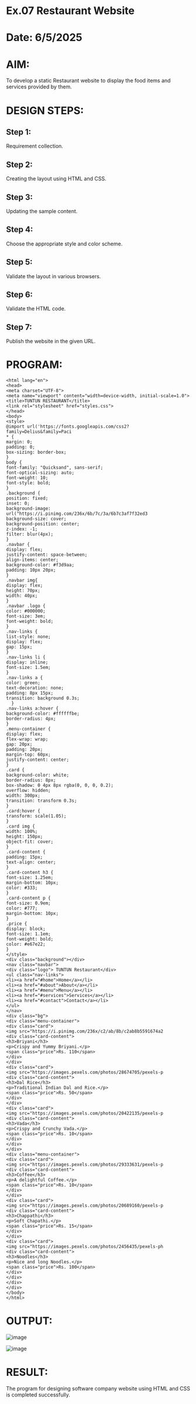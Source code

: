 # Ex.07 Restaurant Website
# Date: 6/5/2025
# AIM:

To develop a static Restaurant website to display the food items and services provided by them.


# DESIGN STEPS:
## Step 1:
Requirement collection.

## Step 2:
Creating the layout using HTML and CSS.

## Step 3:
Updating the sample content.

## Step 4:
Choose the appropriate style and color scheme.

## Step 5:
Validate the layout in various browsers.

## Step 6:
Validate the HTML code.

## Step 7:
Publish the website in the given URL.

# PROGRAM:

    <html lang="en">
    <head>
    <meta charset="UTF-8">
    <meta name="viewport" content="width=device-width, initial-scale=1.0">
    <title>TUNTUN RESTAURANT</title>
    <link rel="stylesheet" href="styles.css">
    </head>
    <body>
    <style>
    @import url('https://fonts.googleapis.com/css2?family=Delius&family=Paci
    * {
    margin: 0;
    padding: 0;
    box-sizing: border-box;
    }
    body {
    font-family: "Quicksand", sans-serif;
    font-optical-sizing: auto;
    font-weight: 10;
    font-style: bold;
    }
    .background {
    position: fixed;
    inset: 0;
    background-image: url("https://i.pinimg.com/236x/6b/7c/3a/6b7c3af7f32ed3
    background-size: cover;
    background-position: center;
    z-index: -1;
    filter: blur(4px);
    }
    .navbar {
    display: flex;
    justify-content: space-between;
    align-items: center;
    background-color: #f3d9aa;
    padding: 10px 20px;
    }
    .navbar img{
    display: flex;
    height: 70px;
    width: 40px;
    }
    .navbar .logo {
    color: #000000;
    font-size: 3em;
    font-weight: bold;
    }
    .nav-links {
    list-style: none;
    display: flex;
    gap: 15px;
    }
    .nav-links li {
    display: inline;
    font-size: 1.5em;
    }
    .nav-links a {
    color: green;
    text-decoration: none;
    padding: 8px 15px;
    transition: background 0.3s;
      }
    .nav-links a:hover {
    background-color: #ffffffbe;
    border-radius: 4px;
    }
    .menu-container {
    display: flex;
    flex-wrap: wrap;
    gap: 20px;
    padding: 20px;
    margin-top: 60px;
    justify-content: center;
    }
    .card {
    background-color: white;
    border-radius: 8px;
    box-shadow: 0 4px 8px rgba(0, 0, 0, 0.2);
    overflow: hidden;
    width: 300px;
    transition: transform 0.3s;
    }
    .card:hover {
    transform: scale(1.05);
    }
    .card img {
    width: 100%;
    height: 150px;
    object-fit: cover;
    }
    .card-content {
    padding: 15px;
    text-align: center;
    }
    .card-content h3 {
    font-size: 1.25em;
    margin-bottom: 10px;
    color: #333;
    }
    .card-content p {
    font-size: 0.9em;
    color: #777;
    margin-bottom: 10px;
    }
    .price {
    display: block;
    font-size: 1.1em;
    font-weight: bold;
    color: #e67e22;
    }
    </style>
    <div class="background"></div>
    <nav class="navbar">
    <div class="logo"> TUNTUN Restaurant</div>
    <ul class="nav-links">
    <li><a href="#home">Home</a></li>
    <li><a href="#about">About</a></li>
    <li><a href="#menu">Menu</a></li>
    <li><a href="#services">Services</a></li>
    <li><a href="#contact">Contact</a></li>
    </ul>
    </nav>
    <div class="bg">
    <div class="menu-container">
    <div class="card">
    <img src="https://i.pinimg.com/236x/c2/ab/8b/c2ab8b5591674a2
    <div class="card-content">
    <h3>Briyani</h3>
    <p>Crispy and Yummy Briyani.</p>
    <span class="price">Rs. 110</span>
    </div>
    </div>
    <div class="card">
    <img src="https://images.pexels.com/photos/28674705/pexels-p
    <div class="card-content">
    <h3>Dal Rice</h3>
    <p>Traditional Indian Dal and Rice.</p>
    <span class="price">Rs. 50</span>
    </div>
    </div>
    <div class="card">
    <img src="https://images.pexels.com/photos/20422135/pexels-p
    <div class="card-content">
    <h3>Vada</h3>
    <p>Crispy and Crunchy Vada.</p>
    <span class="price">Rs. 10</span>
    </div>
    </div>
    </div>
    <div class="menu-container">
    <div class="card">
    <img src="https://images.pexels.com/photos/29333631/pexels-p
    <div class="card-content">
    <h3>Coffee</h3>
    <p>A delightful Coffee.</p>
    <span class="price">Rs. 10</span>
    </div>
    </div>
    <div class="card">
    <img src="https://images.pexels.com/photos/20689160/pexels-p
    <div class="card-content">
    <h3>Chappathi</h3>
    <p>Soft Chapathi.</p>
    <span class="price">Rs. 15</span>
    </div>
    </div>
    <div class="card">
    <img src="https://images.pexels.com/photos/2456435/pexels-ph
    <div class="card-content">
    <h3>Noodles</h3>
    <p>Nice and long Noodles.</p>
    <span class="price">Rs. 100</span>
    </div>
    </div>
    </div>
    </div>
    </body>
    </html>

# OUTPUT:

![image](https://github.com/user-attachments/assets/f959eccd-a098-4b61-9f7a-d116532ef715)

![image](https://github.com/user-attachments/assets/2bb1df18-3a98-41d7-9654-fb5c3c3eaba3)



# RESULT:

The program for designing software company website using HTML and CSS is
completed successfully.
